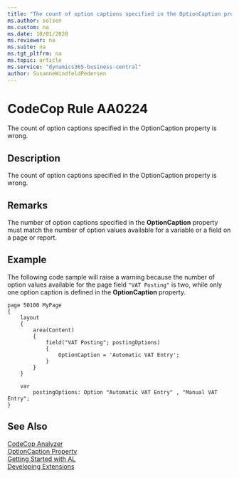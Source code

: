 ```yaml
---
title: "The count of option captions specified in the OptionCaption property is wrong."
ms.author: solsen
ms.custom: na
ms.date: 10/01/2020
ms.reviewer: na
ms.suite: na
ms.tgt_pltfrm: na
ms.topic: article
ms.service: "dynamics365-business-central"
author: SusanneWindfeldPedersen
---
```

[//]: # (START>DO_NOT_EDIT)
[//]: # (IMPORTANT:Do not edit any of the content between here and the END>DO_NOT_EDIT.)
[//]: # (Any modifications should be made in the .xml files in the ModernDev repo.)
# CodeCop Rule AA0224
The count of option captions specified in the OptionCaption property is wrong.  

## Description
The count of option captions specified in the OptionCaption property is wrong.

[//]: # (IMPORTANT: END>DO_NOT_EDIT)

## Remarks

The number of option captions specified in the **OptionCaption** property must match the number of option values available for a variable or a field on a page or report.

## Example

The following code sample will raise a warning because the number of option values available for the page field `"VAT Posting"` is two, while only one option caption is defined in the **OptionCaption** property. 

```
page 50100 MyPage
{
    layout
    {
        area(Content)
        {
            field("VAT Posting"; postingOptions)
            {
                OptionCaption = 'Automatic VAT Entry';
            }
        }
    }

    var
        postingOptions: Option "Automatic VAT Entry" , "Manual VAT Entry";
}
```


## See Also  
[CodeCop Analyzer](codecop.md)  
[OptionCaption Property](../properties/devenv-optioncaption-property.md)  
[Getting Started with AL](../devenv-get-started.md)  
[Developing Extensions](../devenv-dev-overview.md)  
